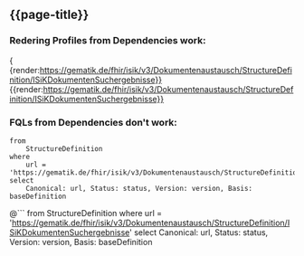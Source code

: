 ## {{page-title}}

### Redering Profiles from Dependencies work:

{ {render:https://gematik.de/fhir/isik/v3/Dokumentenaustausch/StructureDefinition/ISiKDokumentenSuchergebnisse}}
{{render:https://gematik.de/fhir/isik/v3/Dokumentenaustausch/StructureDefinition/ISiKDokumentenSuchergebnisse}}

### FQLs from Dependencies don't work:
```
from
	StructureDefinition
where
	url = 'https://gematik.de/fhir/isik/v3/Dokumentenaustausch/StructureDefinition/ISiKDokumentenSuchergebnisse'
select
	Canonical: url, Status: status, Version: version, Basis: baseDefinition
```
    
@```
from
	StructureDefinition
where
	url = 'https://gematik.de/fhir/isik/v3/Dokumentenaustausch/StructureDefinition/ISiKDokumentenSuchergebnisse'
select
	Canonical: url, Status: status, Version: version, Basis: baseDefinition
```